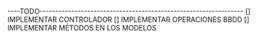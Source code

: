 ----TODO----------------------------------------------------------------
[] IMPLEMENTAR CONTROLADOR
[] IMPLEMENTAR OPERACIONES BBDD
[] IMPLEMENTAR MÉTODOS EN LOS MODELOS